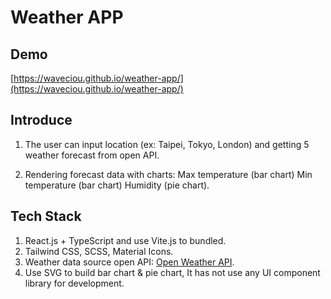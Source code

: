 # Weather APP

## Demo

[https://waveciou.github.io/weather-app/](https://waveciou.github.io/weather-app/)

## Introduce

1. The user can input location (ex: Taipei, Tokyo, London) and getting 5 weather forecast from open API.

2. Rendering forecast data with charts:
Max temperature (bar chart) Min temperature (bar chart) Humidity (pie chart).

## Tech Stack

1. React.js + TypeScript and use Vite.js to bundled.
2. Tailwind CSS, SCSS, Material Icons.
3. Weather data source open API: [Open Weather API](https://openweathermap.org/).
4. Use SVG to build bar chart & pie chart, It has not use any UI component library for development.